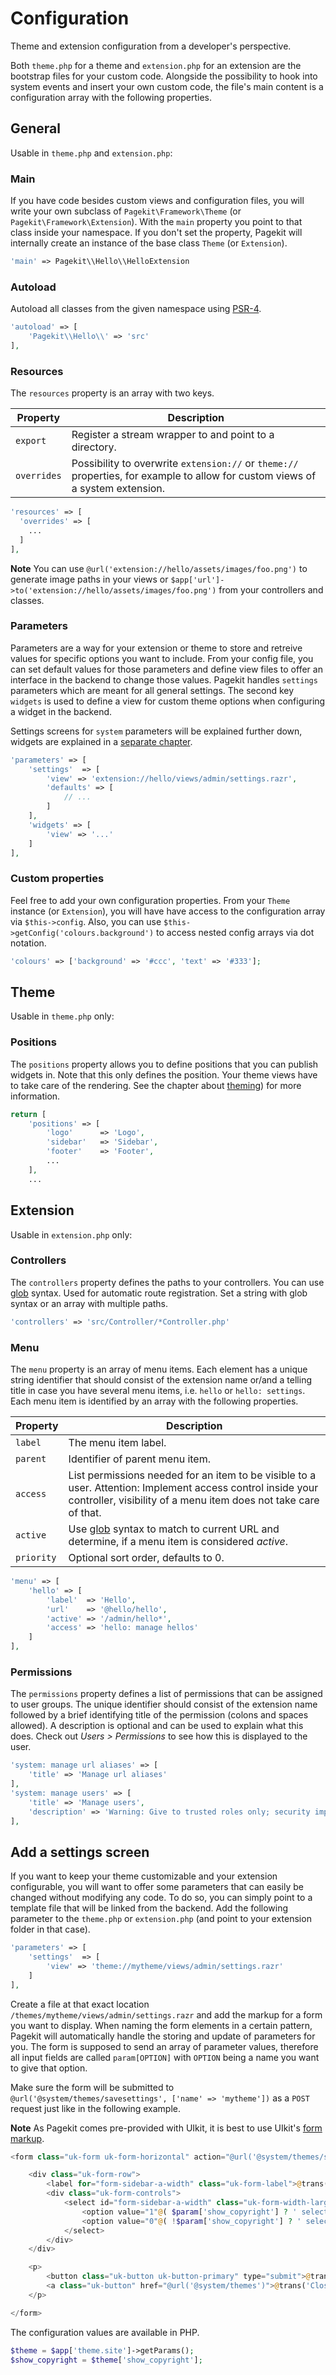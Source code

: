 # Configuration

<p class="uk-article-lead">Theme and extension configuration from a developer's perspective.</p>

Both `theme.php` for a theme and `extension.php` for an extension are the bootstrap files for your custom code. Alongside the possibility to hook into system events and insert your own custom code, the file's main content is a configuration array with the following properties.

## General

Usable in `theme.php` and `extension.php`:

### Main

If you have code besides custom views and configuration files, you will write your own subclass of `Pagekit\Framework\Theme` (or `Pagekit\Framework\Extension`). With the `main` property you point to that class inside your namespace. If you don't set the property, Pagekit will internally create an instance of the base class `Theme` (or
    `Extension`).

```php
'main' => Pagekit\\Hello\\HelloExtension
```

### Autoload

Autoload all classes from the given namespace using [PSR-4](http://www.php-fig.org/psr/psr-4/).

```php
'autoload' => [
    'Pagekit\\Hello\\' => 'src'
],
```

### Resources

The `resources` property is an array with two keys.

| Property  | Description |
|-----------|-------------|
| `export`    | Register a stream wrapper to and point to a directory. |
| `overrides` | Possibility to overwrite `extension://` or `theme://` properties, for example to allow for custom views of a system extension. |

```php
'resources' => [
  'overrides' => [
    ...
  ]
],
```

**Note** You can use `@url('extension://hello/assets/images/foo.png')` to generate image paths in your views or `$app['url']->to('extension://hello/assets/images/foo.png')` from your controllers and classes.

### Parameters

Parameters are a way for your extension or theme to store and retreive values for specific options you want to include. From your config file, you can set default values for those parameters and define view files to offer an interface in the backend to change those values. Pagekit handles `settings` parameters which are meant for all general settings. The second key `widgets` is used to define a view for custom theme options when configuring a widget in the backend. 

Settings screens for `system` parameters will be explained further down, widgets are explained in a [separate chapter](widgets.md).


```php
'parameters' => [
    'settings'  => [
        'view' => 'extension://hello/views/admin/settings.razr',
        'defaults' => [
            // ...
        ]
    ],
    'widgets' => [
        'view' => '...'
    ]
],
```

### Custom properties

Feel free to add your own configuration properties. From your `Theme` instance (or `Extension`), you will have have access to the configuration array via `$this->config`. Also, you can use `$this->getConfig('colours.background')` to access nested config arrays via dot notation.


```php
'colours' => ['background' => '#ccc', 'text' => '#333'];
```

## Theme

Usable in `theme.php` only:

### Positions

The `positions` property allows you to define positions that you can publish widgets in. Note that this only defines the position. Your theme views have to take care of the rendering. See the chapter about [theming](themes.md)) for more information.

```php
return [
    'positions' => [
        'logo'      => 'Logo',
        'sidebar'   => 'Sidebar',
        'footer'    => 'Footer',
        ...
    ],
    ...
```

## Extension

Usable in `extension.php` only:

### Controllers

The `controllers` property defines the paths to your controllers. You can use [glob](http://php.net/glob) syntax. Used for automatic route registration. Set a string with glob syntax or an array with multiple paths.

```php
'controllers' => 'src/Controller/*Controller.php'
```

### Menu

The `menu` property is an array of menu items. Each element has a unique string identifier that should consist of the extension name or/and a telling title in case you have several menu items, i.e. `hello` or `hello: settings`. Each menu item is identified by an array with the following properties.

| Property  | Description |
|-----------|-------------|
| `label`     | The menu item label. |
| `parent`    | Identifier of parent menu item. |
| `access`    | List permissions needed for an item to be visible to a user. Attention: Implement access control inside your controller, visibility of a menu item does not take care of that. |
| `active`    | Use [glob](http://php.net/glob) syntax to match to current URL and determine, if a menu item is considered *active*. |
| `priority`  | Optional sort order, defaults to 0. |

```php
'menu' => [
    'hello' => [
        'label'  => 'Hello',
        'url'    => '@hello/hello',
        'active' => '/admin/hello*',
        'access' => 'hello: manage hellos'
    ]
],
```

### Permissions

The `permissions` property defines a list of permissions that can be assigned to user groups. The unique identifier should consist of the extension name followed by a brief identifying title of the permission (colons and spaces allowed). A description is optional and can be used to explain what this does. Check out *Users > Permissions* to see how this is displayed to the user.

```php
'system: manage url aliases' => [
    'title' => 'Manage url aliases'
],
'system: manage users' => [
    'title' => 'Manage users',
    'description' => 'Warning: Give to trusted roles only; security implications.'
],
```

## Add a settings screen

If you want to keep your theme customizable and your extension configurable, you will want to offer some parameters that can easily be changed without modifying any code. To do so, you can simply point to a template file that will be linked from the backend. Add the following parameter to the `theme.php` or `extension.php` (and point to your extension folder in that case).

```php
'parameters' => [
    'settings'  => [
        'view' => 'theme://mytheme/views/admin/settings.razr'
    ]
],
```

Create a file at that exact location `/themes/mytheme/views/admin/settings.razr` and add the markup for a form you want to display. When naming the form elements in a certain pattern, Pagekit will automatically handle the storing and update of parameters for you. The form is supposed to send an array of parameter values, therefore all input fields are called `param[OPTION]`  with `OPTION` being a name you want to give that option.

Make sure the form will be submitted to `@url('@system/themes/savesettings', ['name' => 'mytheme'])` as a `POST` request just like in the following example.

**Note** As Pagekit comes pre-provided with UIkit, it is best to use UIkit's [form markup](http://getuikit.com/docs/form.html).


```php
<form class="uk-form uk-form-horizontal" action="@url('@system/themes/savesettings', ['name' => 'mytheme'])" method="post">

    <div class="uk-form-row">
        <label for="form-sidebar-a-width" class="uk-form-label">@trans('Show Copyright')</label>
        <div class="uk-form-controls">
            <select id="form-sidebar-a-width" class="uk-form-width-large" name="param[show_copyright]">
                <option value="1"@( $param['show_copyright'] ? ' selected' : '')>Show</option>
                <option value="0"@( !$param['show_copyright'] ? ' selected' : '')>Hide</option>
            </select>
        </div>
    </div>

    <p>
        <button class="uk-button uk-button-primary" type="submit">@trans('Save')</button>
        <a class="uk-button" href="@url('@system/themes')">@trans('Close')</a>
    </p>

</form>
```


The configuration values are available in PHP.

```php
$theme = $app['theme.site']->getParams();
$show_copyright = $theme['show_copyright'];
```

